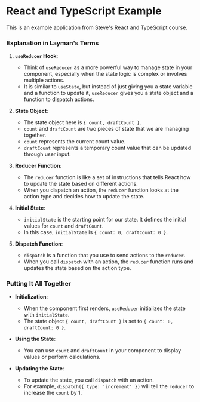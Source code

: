 # React and TypeScript Example

This is an example application from Steve's React and TypeScript course.

### Explanation in Layman's Terms

1. **`useReducer` Hook**:

   - Think of `useReducer` as a more powerful way to manage state in your component, especially when the state logic is complex or involves multiple actions.
   - It is similar to `useState`, but instead of just giving you a state variable and a function to update it, `useReducer` gives you a state object and a function to dispatch actions.

2. **State Object**:

   - The state object here is `{ count, draftCount }`.
   - `count` and `draftCount` are two pieces of state that we are managing together.
   - `count` represents the current count value.
   - `draftCount` represents a temporary count value that can be updated through user input.

3. **Reducer Function**:

   - The `reducer` function is like a set of instructions that tells React how to update the state based on different actions.
   - When you dispatch an action, the `reducer` function looks at the action type and decides how to update the state.

4. **Initial State**:

   - `initialState` is the starting point for our state. It defines the initial values for `count` and `draftCount`.
   - In this case, `initialState` is `{ count: 0, draftCount: 0 }`.

5. **Dispatch Function**:

   - `dispatch` is a function that you use to send actions to the `reducer`.
   - When you call `dispatch` with an action, the `reducer` function runs and updates the state based on the action type.

### Putting It All Together

- **Initialization**:

  - When the component first renders, `useReducer` initializes the state with `initialState`.
  - The state object `{ count, draftCount }` is set to `{ count: 0, draftCount: 0 }`.

- **Using the State**:

  - You can use `count` and `draftCount` in your component to display values or perform calculations.

- **Updating the State**:

  - To update the state, you call `dispatch` with an action.
  - For example, `dispatch({ type: 'increment' })` will tell the `reducer` to increase the `count` by 1.
